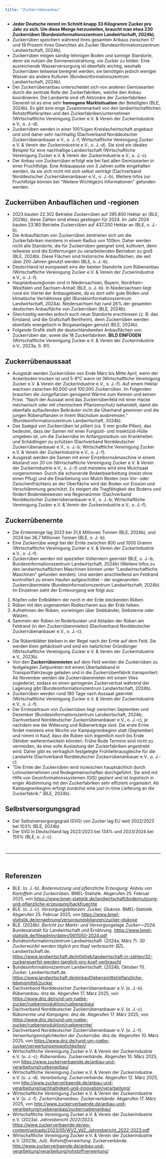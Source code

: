 ```yaml
---
title: "Zuckerrübenanbau"
---
```


- **Jeder Deutsche nimmt im Schnitt knapp 33 Kilogramm Zucker pro Jahr zu sich. Um diese Menge herzustellen, braucht man etwa 230 Zuckerrüben (Bundesinformationszentrum Landwirtschaft, 2024b).**
- Zuckerrüben speichern während ihres gesamten Anbaus zwischen 17 und 19 Prozent ihres Gewichtes als Zucker (Bundesinformationszentrum Landwirtschaft, 2024b).
- Zuckerrüben mögen sandig-lehmigen Boden und sonnige Standorte, denn sie nutzen die Sonneneinstrahlung, um Zucker zu bilden. Eine ausreichende Wasserversorgung ist ebenfalls wichtig, weshalb Zuckerrüben teilweise beregnet werden, sie benötigen jedoch weniger Wasser als andere Kulturen (Bundesinformationszentrum Landwirtschaft, 2024b). 
- Der Zuckerrübenanbau unterscheidet sich von anderen Gemüsearten durch die zentrale Rolle der Zuckerfabriken, welche den Anbau koordinieren. Die Landwirte sind oft Aktionäre der Zuckerfabriken. Generell ist es eine sehr **homogene Marktsituation** der Beteiligten (BLE, 2024b). Es gibt eine enge Zusammenarbeit von den landwirtschaftlichen Rohstofflieferanten und den Zuckerfabriken/unternehmen (Wirtschaftliche Vereinigung Zucker e.V. & Verein der Zuckerindustrie e.V., o. J.-d).
- Zuckerrüben werden in einer 100%igen Kreislaufwirtschaft angebaut und sind daher sehr nachhaltig (Dachverband Norddeutscher Zuckerrübenanbauer e.V., o. J.-f; Wirtschaftliche Vereinigung Zucker e.V. & Verein der Zuckerindustrie e.V., o. J.-d). Sie sind ein ideales Beispiel für eine nachhaltige Landwirtschaft (Wirtschaftliche Vereinigung Zucker e.V. & Verein der Zuckerindustrie e.V., o. J.-c).
- Der Anbau von Zuckerrüben erfolgt wie bei fast allen Gemüsearten in einer Fruchtfolge. Eine Anbaupause von 3 Jahren sollte eingehalten werden, da sie sich nicht mit sich selbst verträgt (Dachverband Norddeutscher Zuckerrübenanbauer e.V., o. J.-b). Weitere Infos zur Fruchtfolge können bei "Weitere Wichtige(n) Informationen" gefunden werden. 


## Zuckerrüben Anbauflächen und -regionen
- 2023 bauten 22.302 Betriebe Zuckerrüben auf 395.800 Hektar an (BLE, 2024b), diese Zahlen sind etwas gestiegen für 2024. Im Jahr 2024 bauten 23.180 Betriebe Zuckerrüben auf 437.200 Hektar an (BLE, o. J.-b).
- Die Anbauflächen von Zuckerrüben zentrieren sich um die Zuckerfabriken meistens in einem Radius von 100km. Daher werden nicht alle Standorte, die für Zuckerrüben geeignet sind, kultiviert, denn teilweise sind die Entfernungen zu verarbeitenden Betrieben zu groß (BLE, 2024b). Diese Flächen sind historische Anbauflächen, die seit über 200 Jahren genutzt werden (BLE, o. J.-b).
- Deutschland ist europaweit eins der besten Standorte zum Rübenanbau (Wirtschaftliche Vereinigung Zucker e.V. & Verein der Zuckerindustrie e.V., o. J.-f).
- Hauptanbauregionen sind in Niedersachsen, Bayern, Nordrhein-Westfalen und Sachsen-Anhalt (BLE, o. J.-b). In Niedersachsen liegt rund ein Viertel der Anbaugebiete, da es dort sehr gute Böden und klimatische Verhältnisse gibt (Bundesinformationszentrum Landwirtschaft, 2024a). Niedersachsen hat rund 26% der gesamten deutschen Anbaufläche von Zuckerrüben (BLE, 2024b).
- Gleichzeitig werden jedoch auch neue Standorte erschlossen (z. B. das Emsland, und die Grafschaft Bentheim), denn Zuckerrüben werden ebenfalls energetisch in Biogasanlagen genutzt (BLE, 2024b).
- Folgende Grafik stellt die deutschlandweiten Anbauflächen von Zuckerrüben dar, sowie die 18 Zuckerfabriken. 
**BILD EINFÜGEN**
(Wirtschaftliche Vereinigung Zucker e.V. & Verein der Zuckerindustrie e.V., 2023a, S. 81).


## Zuckerrübenaussaat
- Ausgesät werden Zuckerrüben von Ende März bis Mitte April, wenn der Ackerboden trocken ist und 5-8°C warm ist (Wirtschaftliche Vereinigung Zucker e.V. & Verein der Zuckerindustrie e.V., o. J.-f). Auf einem Hektar wachsen zwischen 80.000 und 100.000 Zuckerrüben. Im Folgenden brauchen die Jungpflanzen genügend Wärme zum Keimen und keinen Frost. "Nach der Aussaat wird das Zuckerrübenfeld mit einer Hacke mechanisch oder mit chemischem Pflanzenschutz behandelt, damit die ebenfalls auflaufenden Beikräuter nicht die Überhand gewinnen und die jungen Rübenpflanzen in ihrem Wachstum ausbremsen." (Bundesinformationszentrum Landwirtschaft, 2024b). 
- Das Saatgut von Zuckerrüben ist pilliert (ca. 5 mm große Pillen), das bedeutet, dass der Samen mit einer Fungizid- und Insektizid-Hülle umgeben ist, um die Zuckerrübe im Anfangsstadium vor Krankheiten und Schädlingen zu schützen (Dachverband Norddeutscher Zuckerrübenanbauer e.V., o. J.-b; Wirtschaftliche Vereinigung Zucker e.V. & Verein der Zuckerindustrie e.V., o. J.-f).
- Ausgesät werden die Samen mit einer Einzelkornsämaschine in einem Abstand von 20 cm (Wirtschaftliche Vereinigung Zucker e.V. & Verein der Zuckerindustrie e.V., o. J.-f) und meistens wird eine Mulchsaat vorgenommen. Durch die schonende Bodenbearbeitung (meist ohne einen Pflug) und die Einarbeitung von Mulch Resten (von Vor- oder Zwischenfrüchten) an der Oberfläche wird der Boden vor Erosion und Verschlämmung geschützt. Es steigert die Tragfähigkeit des Bodens und fördert Bodenlebewesen wie Regenwürmer (Dachverband Norddeutscher Zuckerrübenanbauer e.V., o. J.-b; Wirtschaftliche Vereinigung Zucker e.V. & Verein der Zuckerindustrie e.V., o. J.-f). 


## Zuckerrübenernte
- Die Erntemenge lag 2023 bei 31,6 Millionen Tonnen (BLE, 2024b), und 2024 bei 36,7 Millionen Tonnen (BLE, o. J.-b). 
- Eine Zuckerrübe wiegt bei der Ernte zwischen 800 und 1000 Gramm (Wirtschaftliche Vereinigung Zucker e.V. & Verein der Zuckerindustrie e.V., o. J.-f).
- Zuckerrüben werden mit speziellen Vollerntern geerntet (BLE, o. J.-b; Bundesinformationszentrum Landwirtschaft, 2024b) (Weitere Infos zu den landwirtschaftlichen Maschinen können unter "Landwirtschaftliche Maschinen" gefunden werden). Und werden anschließend am Feldrand kontrolliert zu einem Haufen aufgeschüttet – der sogenannten Zuckerrübenmiete (Bundesinformationszentrum Landwirtschaft, 2024b). Im Einzelnen sieht der Erntevorgang wie folgt aus: 
1. Köpfen oder Entblättern der noch in der Erde steckenden Rüben.
2. Rüben mit den sogenannten Rodescharen aus der Erde heben.
3. Aufnehmen der Rüben, vorreinigen über Siebbänder, Siebsterne oder Walzen.
4. Sammeln der Rüben im Roderbunker und Abladen der Rüben am Feldrand (in den Zuckerrübenmieten) (Dachverband Norddeutscher Zuckerrübenanbauer e.V., o. J.-c). 


- Die Rübenblätter bleiben in der Regel nach der Ernte auf dem Feld. Sie werden klein gehäckselt und sind ein natürlicher Gründünger (Wirtschaftliche Vereinigung Zucker e.V. & Verein der Zuckerindustrie e.V., 2023b).
- Von den **Zuckerrübenmieten** auf dem Feld werden die Zuckerrüben zu festgelegten Zeitpunkten mit einem Überladeband in Transportfahrzeuge geladen und in die Zuckerrübenfabrik transportiert. Ab November werden die Zuckerrübenmieten mit einem Vlies zugedeckt, sodass es einen geringeren Zuckerverlust während der Lagerung gibt (Bundesinformationszentrum Landwirtschaft, 2024b). 
- Zuckerrüben werden rund 180 Tage nach Aussaat geerntet (Wirtschaftliche Vereinigung Zucker e.V. & Verein der Zuckerindustrie e.V., o. J.-f).
- Der Erntezeitraum von Zuckerrüben liegt zwischen September und Dezember (Bundesinformationszentrum Landwirtschaft, 2024b; Dachverband Norddeutscher Zuckerrübenanbauer e.V., o. J.-c), je nachdem wie die Witterung und Rübenerträge sind. Die erste Ernte findet meistens eine Woche vor Kampagnenbeginn statt (September) und nimmt in Kauf, dass die Rüben sich eigentlich noch bis Ende Oktober weiterentwickeln könnten. Frühe Rode Termine sind nicht zu vermeiden, da eine volle Auslastung der Zuckerfabriken angestrebt wird. Daher gibt es vertraglich festgelegte Frühlieferausgleiche für die Landwirte (Dachverband Norddeutscher Zuckerrübenanbauer e.V., o. J.-c).
- "Die Ernte der Zuckerrüben wird inzwischen hauptsächlich durch Lohnunternehmen und Rodegemeinschaften durchgeführt. Sie wird mit Hilfe von Geoinformationssystemen (GIS) geplant und ist logistisch in enger Abstimmung mit den Zuckerfabriken sehr effizient organisiert. Ab Kampagnenbeginn erfolgt zunächst eine just-in-time Lieferung an die Zuckerfabrik." (BLE, 2024b). 


## Selbstversorgungsgrad
- Der Selbstversorgungsgrad (SVG) von Zucker lag EU weit 2022/2023 bei 103% (BLE, 2024b).
- Der SVG in Deutschland lag 2022/2023 bei 134% und 2023/2024 bei 155% (BLE, o. J.-c). 


<br>

---

<br> 

## Referenzen
- BLE. (o. J.-b). *Bodennutzung und pflanzliche Erzeugung: Anbau von Kartoffeln und Zuckerrüben.* BMEL-Statistik. Abgerufen 25. Februar 2025, von <https://www.bmel-statistik.de/landwirtschaft/bodennutzung-und-pflanzliche-erzeugung/hackfruechte>
- BLE. (o. J.-c). *Versorgungsbilanzen: Zucker, Glukose.* BMEL-Statistik. Abgerufen 25. Februar 2025, von <https://www.bmel-statistik.de/ernaehrung/versorgungsbilanzen/zucker-glukose>
- BLE. (2024b). *Bericht zur Markt- und Versorgungslage Zucker—2024.* Bundesanstalt für Landwirtschaft und Ernährung. <https://www.bmel-statistik.de/fileadmin/daten/0611050-2024.pdf>
- Bundesinformationszentrum Landwirtschaft. (2024a, März 7). *30 Zuckerwürfel werden täglich pro Kopf verbraucht: BZL.* Landwirtschaft.de. <https://www.landwirtschaft.de/infothek/landwirtschaft-in-zahlen/32-zuckerwuerfel-werden-taeglich-pro-kopf-verbraucht>
- Bundesinformationszentrum Landwirtschaft. (2024b, Oktober 11). *Zucker.* Landwirtschaft.de. <https://www.landwirtschaft.de/einkauf/lebensmittel/pflanzliche-lebensmittel/zucker>
- Dachverband Norddeutscher Zuckerrübenanbauer e.V. (o. J.-b). *Rübenanbau.* dnz.de. Abgerufen 17. März 2025, von <https://www.dnz.de/rund-um-ruebe-zucker/ruebenproduktion/ruebenanbau/>
- Dachverband Norddeutscher Zuckerrübenanbauer e.V. (o. J.-c). *Rübenernte und Kampagne.* dnz.de. Abgerufen 17. März 2025, von <https://www.dnz.de/rund-um-ruebe-zucker/ruebenproduktion/ruebenernte/>
- Dachverband Norddeutscher Zuckerrübenanbauer e.V. (o. J.-f). *Verwertungsmöglichkeiten der Zuckerrübe.* dnz.de. Abgerufen 10. März 2025, von <https://www.dnz.de/rund-um-ruebe-zucker/verwertungsmoeglichkeiten/>
- Wirtschaftliche Vereinigung Zucker e.V. & Verein der Zuckerindustrie e.V. (o. J.-c). *Rübenanbau.* Zuckerverbände. Abgerufen 10. März 2025, von <https://www.zuckerverbaende.de/anbau-und-verarbeitung/ruebenanbau/>
- Wirtschaftliche Vereinigung Zucker e.V. & Verein der Zuckerindustrie e.V. (o. J.-d). *Verarbeitung.* Zuckerverbände. Abgerufen 12. März 2025, von <http://www.zuckerverbaende.de/anbau-und-verarbeitung/nachhaltigkeit-und-innovation/verarbeitung/>
- Wirtschaftliche Vereinigung Zucker e.V. & Verein der Zuckerindustrie e.V. (o. J.-f). *Zuckerrübenanbau.* Zuckerverbände. Abgerufen 17. März 2025, von <http://www.zuckerverbaende.de/anbau-und-verarbeitung/ruebenanbau/zuckerruebenanbau/>
- Wirtschaftliche Vereinigung Zucker e.V. & Verein der Zuckerindustrie e.V. (2023a). *Jahresbericht 2022/2023.* <https://www.zuckerverbaende.de/wp-content/uploads/2023/05/WVZ_VdZ_Jahresbericht_2022-2023.pdf>
- Wirtschaftliche Vereinigung Zucker e.V. & Verein der Zuckerindustrie e.V. (2023b, Juli). *Rohstoffverwertung.* Zuckerverbände. <http://www.zuckerverbaende.de/anbau-und-verarbeitung/verarbeitung/rohstoffverwertung/>

